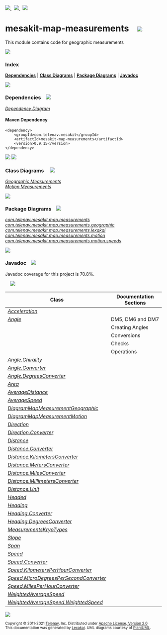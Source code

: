 [//]: # (start-user-text)

<a href="https://www.mesakit.org">
<img src="https://telenav.github.io/telenav-assets/images/icons/web-32.png" srcset="https://telenav.github.io/telenav-assets/images/icons/web-32-2x.png 2x"/>
</a>
&nbsp;
<a href="https://twitter.com/openmesakit">
<img src="https://telenav.github.io/telenav-assets/images/logos/twitter/twitter-32.png" srcset="https://telenav.github.io/telenav-assets/images/logos/twitter/twitter-32-2x.png 2x"/>
</a>
&nbsp;
<a href="https://mesakit.zulipchat.com">
<img src="https://telenav.github.io/telenav-assets/images/logos/zulip/zulip-32.png" srcset="https://telenav.github.io/telenav-assets/images/logos/zulip/zulip-32-2x.png 2x"/>
</a>

[//]: # (end-user-text)

# mesakit-map-measurements &nbsp;&nbsp; <img src="https://telenav.github.io/telenav-assets/images/icons/ruler-32.png" srcset="https://telenav.github.io/telenav-assets/images/icons/ruler-32-2x.png 2x"/>

This module contains code for geographic measurements 

<img src="https://telenav.github.io/telenav-assets/images/separators/horizontal-line-512.png" srcset="https://telenav.github.io/telenav-assets/images/separators/horizontal-line-512-2x.png 2x"/>

### Index



[**Dependencies**](#dependencies) | [**Class Diagrams**](#class-diagrams) | [**Package Diagrams**](#package-diagrams) | [**Javadoc**](#javadoc)

<img src="https://telenav.github.io/telenav-assets/images/separators/horizontal-line-512.png" srcset="https://telenav.github.io/telenav-assets/images/separators/horizontal-line-512-2x.png 2x"/>

### Dependencies <a name="dependencies"></a> &nbsp;&nbsp; <img src="https://telenav.github.io/telenav-assets/images/icons/dependencies-32.png" srcset="https://telenav.github.io/telenav-assets/images/icons/dependencies-32-2x.png 2x"/>

[*Dependency Diagram*](https://www.mesakit.org/0.9.15/lexakai/mesakit/mesakit-map/measurements/documentation/diagrams/dependencies.svg)

#### Maven Dependency

    <dependency>
        <groupId>com.telenav.mesakit</groupId>
        <artifactId>mesakit-map-measurements</artifactId>
        <version>0.9.15</version>
    </dependency>

<img src="https://telenav.github.io/telenav-assets/images/separators/horizontal-line-128.png" srcset="https://telenav.github.io/telenav-assets/images/separators/horizontal-line-128-2x.png 2x"/>

[//]: # (start-user-text)



[//]: # (end-user-text)

<img src="https://telenav.github.io/telenav-assets/images/separators/horizontal-line-128.png" srcset="https://telenav.github.io/telenav-assets/images/separators/horizontal-line-128-2x.png 2x"/>

### Class Diagrams <a name="class-diagrams"></a> &nbsp; &nbsp; <img src="https://telenav.github.io/telenav-assets/images/icons/diagram-40.png" srcset="https://telenav.github.io/telenav-assets/images/icons/diagram-40-2x.png 2x"/>

[*Geographic Measurements*](https://www.mesakit.org/0.9.15/lexakai/mesakit/mesakit-map/measurements/documentation/diagrams/diagram-map-measurement-geographic.svg)  
[*Motion Measurements*](https://www.mesakit.org/0.9.15/lexakai/mesakit/mesakit-map/measurements/documentation/diagrams/diagram-map-measurement-motion.svg)

<img src="https://telenav.github.io/telenav-assets/images/separators/horizontal-line-128.png" srcset="https://telenav.github.io/telenav-assets/images/separators/horizontal-line-128-2x.png 2x"/>

### Package Diagrams <a name="package-diagrams"></a> &nbsp;&nbsp; <img src="https://telenav.github.io/telenav-assets/images/icons/box-24.png" srcset="https://telenav.github.io/telenav-assets/images/icons/box-24-2x.png 2x"/>

[*com.telenav.mesakit.map.measurements*](https://www.mesakit.org/0.9.15/lexakai/mesakit/mesakit-map/measurements/documentation/diagrams/com.telenav.mesakit.map.measurements.svg)  
[*com.telenav.mesakit.map.measurements.geographic*](https://www.mesakit.org/0.9.15/lexakai/mesakit/mesakit-map/measurements/documentation/diagrams/com.telenav.mesakit.map.measurements.geographic.svg)  
[*com.telenav.mesakit.map.measurements.lexakai*](https://www.mesakit.org/0.9.15/lexakai/mesakit/mesakit-map/measurements/documentation/diagrams/com.telenav.mesakit.map.measurements.lexakai.svg)  
[*com.telenav.mesakit.map.measurements.motion*](https://www.mesakit.org/0.9.15/lexakai/mesakit/mesakit-map/measurements/documentation/diagrams/com.telenav.mesakit.map.measurements.motion.svg)  
[*com.telenav.mesakit.map.measurements.motion.speeds*](https://www.mesakit.org/0.9.15/lexakai/mesakit/mesakit-map/measurements/documentation/diagrams/com.telenav.mesakit.map.measurements.motion.speeds.svg)

<img src="https://telenav.github.io/telenav-assets/images/separators/horizontal-line-128.png" srcset="https://telenav.github.io/telenav-assets/images/separators/horizontal-line-128-2x.png 2x"/>

### Javadoc <a name="javadoc"></a> &nbsp;&nbsp; <img src="https://telenav.github.io/telenav-assets/images/icons/books-24.png" srcset="https://telenav.github.io/telenav-assets/images/icons/books-24-2x.png 2x"/>

Javadoc coverage for this project is 70.8%.  
  
&nbsp; &nbsp; <img src="https://telenav.github.io/telenav-assets/images/meters/meter-70-96.png" srcset="https://telenav.github.io/telenav-assets/images/meters/meter-70-96-2x.png 2x"/>




| Class | Documentation Sections |
|---|---|
| [*Acceleration*](https://www.mesakit.org/0.9.15/javadoc/mesakit/mesakit.map.measurements/////////////////////////////////////////////////////////.html) |  |  
| [*Angle*](https://www.mesakit.org/0.9.15/javadoc/mesakit/mesakit.map.measurements//////////////////////////////////////////////////////.html) | DM5, DM6 and DM7 |  
| | Creating Angles |  
| | Conversions |  
| | Checks |  
| | Operations |  
| [*Angle.Chirality*](https://www.mesakit.org/0.9.15/javadoc/mesakit/mesakit.map.measurements////////////////////////////////////////////////////////////////.html) |  |  
| [*Angle.Converter*](https://www.mesakit.org/0.9.15/javadoc/mesakit/mesakit.map.measurements////////////////////////////////////////////////////////////////.html) |  |  
| [*Angle.DegreesConverter*](https://www.mesakit.org/0.9.15/javadoc/mesakit/mesakit.map.measurements///////////////////////////////////////////////////////////////////////.html) |  |  
| [*Area*](https://www.mesakit.org/0.9.15/javadoc/mesakit/mesakit.map.measurements/////////////////////////////////////////////////////.html) |  |  
| [*AverageDistance*](https://www.mesakit.org/0.9.15/javadoc/mesakit/mesakit.map.measurements////////////////////////////////////////////////////////////////.html) |  |  
| [*AverageSpeed*](https://www.mesakit.org/0.9.15/javadoc/mesakit/mesakit.map.measurements////////////////////////////////////////////////////////////////.html) |  |  
| [*DiagramMapMeasurementGeographic*](https://www.mesakit.org/0.9.15/javadoc/mesakit/mesakit.map.measurements/////////////////////////////////////////////////////////////////////////////.html) |  |  
| [*DiagramMapMeasurementMotion*](https://www.mesakit.org/0.9.15/javadoc/mesakit/mesakit.map.measurements/////////////////////////////////////////////////////////////////////////.html) |  |  
| [*Direction*](https://www.mesakit.org/0.9.15/javadoc/mesakit/mesakit.map.measurements//////////////////////////////////////////////////////////.html) |  |  
| [*Direction.Converter*](https://www.mesakit.org/0.9.15/javadoc/mesakit/mesakit.map.measurements////////////////////////////////////////////////////////////////////.html) |  |  
| [*Distance*](https://www.mesakit.org/0.9.15/javadoc/mesakit/mesakit.map.measurements/////////////////////////////////////////////////////////.html) |  |  
| [*Distance.Converter*](https://www.mesakit.org/0.9.15/javadoc/mesakit/mesakit.map.measurements///////////////////////////////////////////////////////////////////.html) |  |  
| [*Distance.KilometersConverter*](https://www.mesakit.org/0.9.15/javadoc/mesakit/mesakit.map.measurements/////////////////////////////////////////////////////////////////////////////.html) |  |  
| [*Distance.MetersConverter*](https://www.mesakit.org/0.9.15/javadoc/mesakit/mesakit.map.measurements/////////////////////////////////////////////////////////////////////////.html) |  |  
| [*Distance.MilesConverter*](https://www.mesakit.org/0.9.15/javadoc/mesakit/mesakit.map.measurements////////////////////////////////////////////////////////////////////////.html) |  |  
| [*Distance.MillimetersConverter*](https://www.mesakit.org/0.9.15/javadoc/mesakit/mesakit.map.measurements//////////////////////////////////////////////////////////////////////////////.html) |  |  
| [*Distance.Unit*](https://www.mesakit.org/0.9.15/javadoc/mesakit/mesakit.map.measurements//////////////////////////////////////////////////////////////.html) |  |  
| [*Headed*](https://www.mesakit.org/0.9.15/javadoc/mesakit/mesakit.map.measurements///////////////////////////////////////////////////////.html) |  |  
| [*Heading*](https://www.mesakit.org/0.9.15/javadoc/mesakit/mesakit.map.measurements////////////////////////////////////////////////////////.html) |  |  
| [*Heading.Converter*](https://www.mesakit.org/0.9.15/javadoc/mesakit/mesakit.map.measurements//////////////////////////////////////////////////////////////////.html) |  |  
| [*Heading.DegreesConverter*](https://www.mesakit.org/0.9.15/javadoc/mesakit/mesakit.map.measurements/////////////////////////////////////////////////////////////////////////.html) |  |  
| [*MeasurementsKryoTypes*](https://www.mesakit.org/0.9.15/javadoc/mesakit/mesakit.map.measurements///////////////////////////////////////////////////////////.html) |  |  
| [*Slope*](https://www.mesakit.org/0.9.15/javadoc/mesakit/mesakit.map.measurements//////////////////////////////////////////////////////.html) |  |  
| [*Span*](https://www.mesakit.org/0.9.15/javadoc/mesakit/mesakit.map.measurements/////////////////////////////////////////////////////.html) |  |  
| [*Speed*](https://www.mesakit.org/0.9.15/javadoc/mesakit/mesakit.map.measurements//////////////////////////////////////////////////.html) |  |  
| [*Speed.Converter*](https://www.mesakit.org/0.9.15/javadoc/mesakit/mesakit.map.measurements////////////////////////////////////////////////////////////.html) |  |  
| [*Speed.KilometersPerHourConverter*](https://www.mesakit.org/0.9.15/javadoc/mesakit/mesakit.map.measurements/////////////////////////////////////////////////////////////////////////////.html) |  |  
| [*Speed.MicroDegreesPerSecondConverter*](https://www.mesakit.org/0.9.15/javadoc/mesakit/mesakit.map.measurements/////////////////////////////////////////////////////////////////////////////////.html) |  |  
| [*Speed.MilesPerHourConverter*](https://www.mesakit.org/0.9.15/javadoc/mesakit/mesakit.map.measurements////////////////////////////////////////////////////////////////////////.html) |  |  
| [*WeightedAverageSpeed*](https://www.mesakit.org/0.9.15/javadoc/mesakit/mesakit.map.measurements////////////////////////////////////////////////////////////////////////.html) |  |  
| [*WeightedAverageSpeed.WeightedSpeed*](https://www.mesakit.org/0.9.15/javadoc/mesakit/mesakit.map.measurements//////////////////////////////////////////////////////////////////////////////////////.html) |  |  

[//]: # (start-user-text)



[//]: # (end-user-text)

<img src="https://telenav.github.io/telenav-assets/images/separators/horizontal-line-512.png" srcset="https://telenav.github.io/telenav-assets/images/separators/horizontal-line-512-2x.png 2x"/>

<sub>Copyright &#169; 2011-2021 [Telenav](https://telenav.com), Inc. Distributed under [Apache License, Version 2.0](LICENSE)</sub>  
<sub>This documentation was generated by [Lexakai](https://lexakai.org). UML diagrams courtesy of [PlantUML](https://plantuml.com).</sub>
